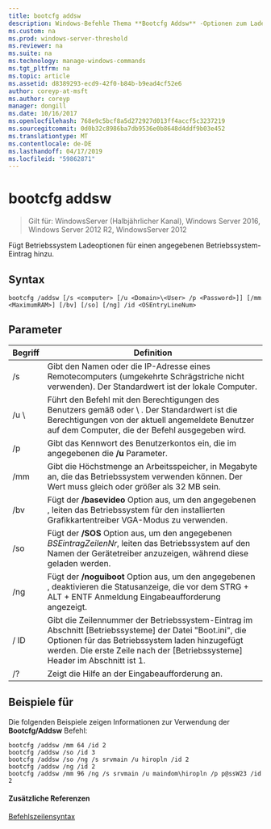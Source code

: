 ```yaml
---
title: bootcfg addsw
description: Windows-Befehle Thema **Bootcfg Addsw** -Optionen zum Laden von Betriebssystem für einen angegebenen Betriebssystem-Eintrag hinzugefügt.
ms.custom: na
ms.prod: windows-server-threshold
ms.reviewer: na
ms.suite: na
ms.technology: manage-windows-commands
ms.tgt_pltfrm: na
ms.topic: article
ms.assetid: d8389293-ecd9-42f0-b84b-b9ead4cf52e6
author: coreyp-at-msft
ms.author: coreyp
manager: dongill
ms.date: 10/16/2017
ms.openlocfilehash: 768e9c5bcf8a5d272927d013ff4accf5c3237219
ms.sourcegitcommit: 0d0b32c8986ba7db9536e0b8648d4ddf9b03e452
ms.translationtype: MT
ms.contentlocale: de-DE
ms.lasthandoff: 04/17/2019
ms.locfileid: "59862871"
---
```

# <a name="bootcfg-addsw"></a>bootcfg addsw

>Gilt für: WindowsServer (Halbjährlicher Kanal), Windows Server 2016, Windows Server 2012 R2, WindowsServer 2012

Fügt Betriebssystem Ladeoptionen für einen angegebenen Betriebssystem-Eintrag hinzu.

## <a name="syntax"></a>Syntax
```
bootcfg /addsw [/s <computer> [/u <Domain>\<User> /p <Password>]] [/mm <MaximumRAM>] [/bv] [/so] [/ng] /id <OSEntryLineNum>
```
## <a name="parameters"></a>Parameter
|Begriff|Definition|
|----|-------|
|/s <computer>|Gibt den Namen oder die IP-Adresse eines Remotecomputers (umgekehrte Schrägstriche nicht verwenden). Der Standardwert ist der lokale Computer.|
|/u <Domain>\\<User>|Führt den Befehl mit den Berechtigungen des Benutzers gemäß <User> oder <Domain> \\ <User>. Der Standardwert ist die Berechtigungen von der aktuell angemeldete Benutzer auf dem Computer, die der Befehl ausgegeben wird.|
|/p <Password>|Gibt das Kennwort des Benutzerkontos ein, die im angegebenen die **/u** Parameter.|
|/mm <MaximumRAM>|Gibt die Höchstmenge an Arbeitsspeicher, in Megabyte an, die das Betriebssystem verwenden können. Der Wert muss gleich oder größer als 32 MB sein.|
|/bv|Fügt der **/basevideo** Option aus, um den angegebenen <OSEntryLineNum>, leiten das Betriebssystem für den installierten Grafikkartentreiber VGA-Modus zu verwenden.|
|/so|Fügt der **/SOS** Option aus, um den angegebenen *BSEintragZeilenNr*, leiten das Betriebssystem auf den Namen der Gerätetreiber anzuzeigen, während diese geladen werden.|
|/ng|Fügt der **/noguiboot** Option aus, um den angegebenen <OSEntryLineNum>, deaktivieren die Statusanzeige, die vor dem STRG + ALT + ENTF Anmeldung Eingabeaufforderung angezeigt.|
|/ ID <OSEntryLineNum>|Gibt die Zeilennummer der Betriebssystem-Eintrag im Abschnitt [Betriebssysteme] der Datei "Boot.ini", die Optionen für das Betriebssystem laden hinzugefügt werden. Die erste Zeile nach der [Betriebssysteme] Header im Abschnitt ist 1.|
|/?|Zeigt die Hilfe an der Eingabeaufforderung an.|
## <a name="BKMK_examples"></a>Beispiele für
Die folgenden Beispiele zeigen Informationen zur Verwendung der **Bootcfg/Addsw** Befehl:
```
bootcfg /addsw /mm 64 /id 2 
bootcfg /addsw /so /id 3 
bootcfg /addsw /so /ng /s srvmain /u hiropln /id 2 
bootcfg /addsw /ng /id 2 
bootcfg /addsw /mm 96 /ng /s srvmain /u maindom\hiropln /p p@ssW23 /id 2
```
#### <a name="additional-references"></a>Zusätzliche Referenzen
[Befehlszeilensyntax](command-line-syntax-key.md)
